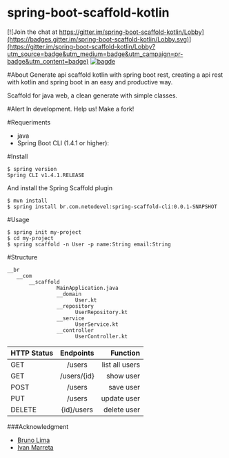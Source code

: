 
# spring-boot-scaffold-kotlin

[![Join the chat at https://gitter.im/spring-boot-scaffold-kotlin/Lobby](https://badges.gitter.im/spring-boot-scaffold-kotlin/Lobby.svg)](https://gitter.im/spring-boot-scaffold-kotlin/Lobby?utm_source=badge&utm_medium=badge&utm_campaign=pr-badge&utm_content=badge)
 [![bagde](https://codeship.com/projects/e4a1d8b0-8b71-0134-1c87-26c6b97868f1/status?branch=master)](https://codeship.com/projects/184622)

#About
Generate api scaffold kotlin with spring boot rest, creating a api rest with kotlin and spring boot in an easy and productive way.

Scaffold for java web, a clean generate with simple classes.
        
#Alert
In development. Help us! Make a fork!

#Requeriments
         
* java
* Spring Boot CLI (1.4.1 or higher):

#Install
 
    $ spring version
    Spring CLI v1.4.1.RELEASE

And install the Spring Scaffold plugin

    $ mvn install
    $ spring install br.com.netodevel:spring-scaffold-cli:0.0.1-SNAPSHOT


#Usage

    $ spring init my-project
    $ cd my-project
    $ spring scaffold -n User -p name:String email:String

#Structure

    __br
       __com
           __scaffold
                    MainApplication.java
                    __domain
                          User.kt
                    __repository
                          UserRepository.kt
                    __service
                          UserService.kt
                    __controller
                          UserController.kt


| HTTP Status   | Endpoints     | Function       |
| ------------- |:-------------:| -----:         |
| GET           | /users        | list all users |
| GET           | /users/{id}   | show user      |
| POST          | /users        | save user      |
| PUT           | /users        | update user    |
| DELETE        | {id}/users    | delete user    |


###Acknowledgment
         
 * [Bruno Lima](https://github.com/brunodles)
 * [Ivan Marreta](https://github.com/ivanmarreta)
       

